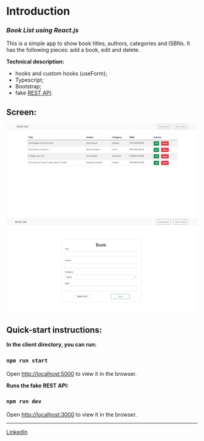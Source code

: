 # Introduction

### *Book List using React.js*
This is a simple app to show book titles, authors,
categories and ISBNs. It has the following pieces:
add a book, edit and delete.

**Technical description:**
- hooks and custom hooks (useForm);
- Typescript;
- Bootstrap;
- fake [REST API](https://github.com/typicode/json-server).

## Screen:

![](client/src/utils/imgs/screen1.png)
![](client/src/utils/imgs/screen2.png)

## Quick-start instructions:
**In the client directory, you can run:**
### `npm run start`
Open [http://localhost:5000](http://localhost:5000) to view 
it in the browser.

**Runs the fake REST API:**
### `npm run dev`
Open [http://localhost:3000](http://localhost:3000) to view 
it in the browser.

________________

[LinkedIn](https://www.linkedin.com/in/olha-kostiv-84918421a/)
